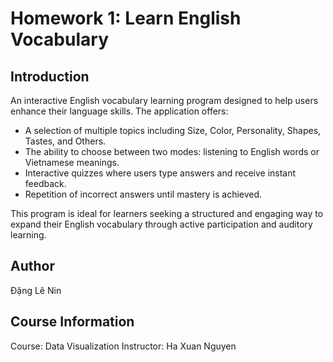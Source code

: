 # Homework 1: Learn English Vocabulary

## Introduction

An interactive English vocabulary learning program designed to help users enhance their language skills. The application offers:

- A selection of multiple topics including Size, Color, Personality, Shapes, Tastes, and Others.
- The ability to choose between two modes: listening to English words or Vietnamese meanings.
- Interactive quizzes where users type answers and receive instant feedback.
- Repetition of incorrect answers until mastery is achieved.

This program is ideal for learners seeking a structured and engaging way to expand their English vocabulary through active participation and auditory learning.

## Author

Đặng Lê Nin

## Course Information

Course: Data Visualization Instructor: Ha Xuan Nguyen